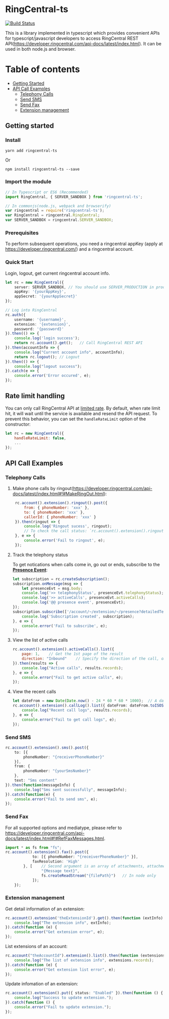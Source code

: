 # RingCentral-ts

[![Build Status](https://travis-ci.org/zengfenfei/ringcentral-ts.svg?branch=master)](https://travis-ci.org/zengfenfei/ringcentral-ts)

This is a library implemented in typescript which provides convenient APIs for typescript/javascript developers to access RingCentral REST API(https://developer.ringcentral.com/api-docs/latest/index.html). It can be used in both node.js and browser.

# Table of contents

- [Getting Started](#getting-started)
- [API Call Examples](#api-call-examples)
    - [Telephony Calls](#telephony-calls)
    - [Send SMS](#send-sms)
    - [Send Fax](#send-fax)
    - [Extension management](#extension-management)


## Getting started

### Install

```shell
yarn add ringcentral-ts
```
Or
```shell
npm install ringcentral-ts --save
```

### Import the module

```typescript
// In Typescript or ES6 (Recommended)
import RingCentral, { SERVER_SANDBOX } from 'ringcentral-ts';

// In commonjs(node.js, webpack and browserify)
var ringcentral = require('ringcentral-ts');
var RingCentral = ringcentral.RingCentral;
var SERVER_SANDBOX = ringcentral.SERVER_SANDBOX;
```


### Prerequisites
To perform subsequent operations, you need a ringcentral appKey (apply at https://developer.ringcentral.com/) and a ringcentral account. 

### Quick Start

Login, logout, get current ringcentral account info.

```typescript
let rc = new RingCentral({
    server: SERVER_SANDBOX, // You should use SERVER_PRODUCTION in production
    appKey: '{yourAppKey}',
    appSecret: '{yourAppSecret}'
});

// Log into RingCentral
rc.auth({
    username: '{username}',
    extension: '{extension}',
    password: '{password}'
}).then(() => {
    console.log('login success');
    return rc.account().get();   // Call RingCentral REST API
}).then(accountInfo => {
    console.log("Current account info", accountInfo);
    return rc.logout();	// Logout
}).then(() => {
    console.log("logout success");
}).catch(e => {
    console.error('Error occured', e);
});
```

## Rate limit handling

You can only call RingCentral API at [limited rate](http://ringcentral-api-docs.readthedocs.io/en/latest/rate_limits/). By default, when rate limit hit, it will wait until the service is available and resend the API request. To prevent this behavior, you can set the `handleRateLimit` option of the constructor:

```javascript
let rc = new RingCentral({
    handleRateLimit: false,
    ...
});
```

## API Call Examples

### Telephony Calls

1. Make phone calls by ringout(https://developer.ringcentral.com/api-docs/latest/index.html#!#MakeRingOut.html):

   ```javascript
    rc.account().extension().ringout().post({
        from: { phoneNumber: 'xxx' },
        to: { phoneNumber: 'xxx' },
        callerId: { phoneNumber: 'xxx' }
    }).then(ringout => {
        console.log('Ringout sucess', ringout);
        // To check the call status: `rc.account().extension().ringout(ringout.id).get();`
    }, e => {
        console.error('Fail to ringout', e);
    });
    ```

2. Track the telephony status

    To get notications when calls come in, go out or ends, subscribe to the [**Presence Event**](https://developer.ringcentral.com/api-docs/latest/index.html#!#RefGetDetailedExtensionPresenceEvent):
    ```javascript
    let subscription = rc.createSubscription();
    subscription.onMessage(msg => {
        let presenceEvt = msg.body;
        console.log('>> telephonyStatus', presenceEvt.telephonyStatus);
        console.log('>> activeCalls', presenceEvt.activeCalls);
        console.log('@@ presence event', presenceEvt);
    });
    subscription.subscribe(['/account/~/extension/~/presence?detailedTelephonyState=true']).then(subscription => {
        console.log('Subscription created', subscription);
    }, e => {
        console.error('Fail to subscribe', e);
    });
    ```

3. View the list of active calls
    ```javascript
    rc.account().extension().activeCalls().list({
        page: 1,    // Get the 1st page of the result
        direction: "Inbound"    // Specify the direction of the call, omit to get all directions
    }).then(results => {
        console.log("Active calls", results.records);
    }, e => {
        console.error("Fail to get active calls", e);
    });
    ```

4. View the recent calls

    ```typescript
    let dateFrom = new Date(Date.now() - 24 * 60 * 60 * 1000);  // A day ago
    rc.account().extension().callLog().list({ dateFrom: dateFrom.toISOString() }).then(results => {
        console.log("Recent call logs", results.records);
    }, e => {
        console.error("Fail to get call logs", e);
    });
    ```

### Send SMS
```typescript
rc.account().extension().sms().post({
	to: [{
		phoneNumber: "{receiverPhoneNumber}"
	}],
	from: {
		phoneNumber: "{yourSmsNumber}"
	},
	text: "Sms content"
}).then(function(messageInfo) {
	console.log("Sms sent successfully", messageInfo);
}).catch(function(e) {
	console.error("Fail to send sms", e);
});
```

### Send Fax

For all supported options and mediatype, please refer to https://developer.ringcentral.com/api-docs/latest/index.html#!#RefFaxMessages.html.

```typescript
import * as fs from "fs";
rc.account().extension().fax().post({
            to: [{ phoneNumber: "{receiverPhoneNumber}" }],
            faxResolution: 'High'
        }, [    // Second argument is an array of attachments, attachment can be string, Blob, node readable stream.
                "{Message text}",
                fs.createReadStream("{filePath}")   // In node only
            ]);
    });
```

### Extension management

Get detail information of an extension:

```typescript
rc.account().extension('theExtensionId').get().then(function (extInfo) {
    console.log("The extension info", extInfo);
}).catch(function (e) {
    console.error("Get extension error", e);
});
```

List extensions of an account:

```typescript
rc.account("theAccountId").extension().list().then(function (extensions) {
    console.log("The list of extension info", extensions.records);
}).catch(function (e) {
    console.error("Get extension list error", e);
});
```

Update infomation of an extension:

```typescript
rc.account().extension().put({ status: "Enabled" }).then(function () {
    console.log("Success to update extension.");
}).catch(function () {
    console.error("Fail to update extension.");
});
```
